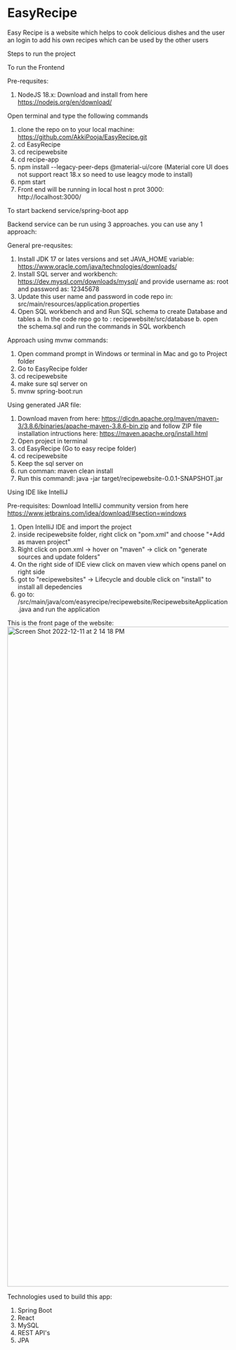 # EasyRecipe
Easy Recipe is a website which helps to cook delicious dishes and the user an login to add his own recipes which can be used by the other users


Steps to run the project

To run the Frontend

Pre-requsites: 
1. NodeJS 18.x: Download and install from here https://nodejs.org/en/download/

Open terminal and type the following commands
1. clone the repo on to your local machine: https://github.com/AkkiPooja/EasyRecipe.git
2. cd EasyRecipe
3. cd recipewebsite
4. cd recipe-app 
5. npm install --legacy-peer-deps @material-ui/core   (Material core UI does not support react 18.x so need to use leagcy mode to install)
6. npm start
7. Front end will be running in local host n prot 3000: http://localhost:3000/

To start backend service/spring-boot app

Backend service can be run using 3 approaches. you can use any 1 approach:

General pre-requsites:

1. Install JDK 17 or lates versions and set JAVA_HOME variable: https://www.oracle.com/java/technologies/downloads/
2. Install SQL server and workbench: https://dev.mysql.com/downloads/mysql/ and provide username as: root and password as: 12345678 
3. Update this user name and password in code repo in: src/main/resources/application.properties
4. Open SQL workbench and and Run SQL schema to create Database and tables
   a. In the code repo go to : recipewebsite/src/database
   b. open the schema.sql and run the commands in SQL workbench

Approach using mvnw commands:

1. Open command prompt in Windows or terminal in Mac and go to Project folder
2. Go to EasyRecipe folder
3. cd recipewebsite
4. make sure sql server on
5. mvnw spring-boot:run

Using generated JAR file:

1. Download maven from here: https://dlcdn.apache.org/maven/maven-3/3.8.6/binaries/apache-maven-3.8.6-bin.zip  and follow ZIP file installation intructions here: https://maven.apache.org/install.html
2. Open project in terminal
3. cd EasyRecipe (Go to easy recipe folder)
4. cd recipewebsite
5. Keep the sql server on
6. run comman: maven clean install
7. Run this commandl: java -jar target/recipewebsite-0.0.1-SNAPSHOT.jar

Using IDE like IntelliJ

Pre-requisites: Download IntelliJ community version from here https://www.jetbrains.com/idea/download/#section=windows

1. Open IntelliJ IDE and import the project
2. inside recipewebsite folder, right click on "pom.xml" and choose "+Add as maven project"
3. Right click on pom.xml -> hover on "maven" -> click on "generate sources and update folders"
4. On the right side of IDE view click on maven view which opens panel on right side
5. got to "recipewebsites" -> Lifecycle and double click on "install" to install all depedencies
6. go to: /src/main/java/com/easyrecipe/recipewebsite/RecipewebsiteApplication.java and run the application



This is the front page of the website:
<img width="1498" alt="Screen Shot 2022-12-11 at 2 14 18 PM" src="https://user-images.githubusercontent.com/113392025/206923969-bcbf0d14-8302-4643-8f06-f2c90ddc709a.png">


Technologies used to build this app:

1. Spring Boot 
2. React
3. MySQL 
4. REST API's
5. JPA



